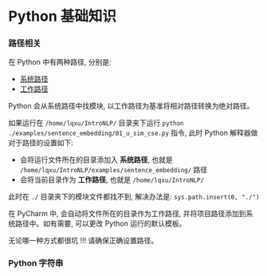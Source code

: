 
# Python 基础知识

### 路径相关

在 Python 中有两种路径, 分别是:

+ [系统路径](https://docs.python.org/3/library/sys.html#sys.path)
+ [工作路径](https://docs.python.org/3/library/os.html#os.chdir)

Python 会从系统路径中找模块, 以工作路径为基准将相对路径转换为绝对路径。

如果运行在 `/home/lqxu/IntroNLP/` 目录夹下运行 `python ./examples/sentence_embedding/01_u_sim_cse.py` 指令, 
此时 Python 解释器做对于路径的设置如下:

+ 会将运行文件所在的目录添加入 **系统路径**, 也就是 `/home/lqxu/IntroNLP/examples/sentence_embedding/` 路径
+ 会将当前目录作为 **工作路径**, 也就是 `/home/lqxu/IntroNLP/`

此时在 `./` 目录夹下的模块文件都找不到, 解决办法是: `sys.path.insert(0, "./")`

在 PyCharm 中, 会自动将文件所在的目录作为工作路径, 并将项目路径添加到系统路径中。如有需要, 可以更改 Python 运行的默认模板。

无论哪一种方式都很坑 !!! 请确保正确设置路径。

### Python 字符串
